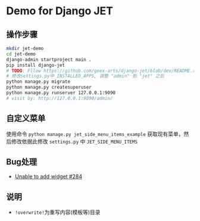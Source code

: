 # Demo for Django JET

## 操作步骤
```bash
mkdir jet-demo
cd jet-demo
django-admin startproject main .
pip install django-jet
# TODO: Fllow https://github.com/geex-arts/django-jet/blob/dev/README.rst#installation
# 修改settings.py中 INSTALLED_APPS, 调整 "admin" 到 "jet" 之后
python manage.py migrate
python manage.py createsuperuser
python manage.py runserver 127.0.0.1:9090
# visit by: http://127.0.0.1:9090/admin/
```

## 自定义菜单
使用命令 `python manage.py jet_side_menu_items_example` 获取现有菜单，然后修改依据此修改 `settings.py` 中 `JET_SIDE_MENU_ITEMS`

## Bug处理
* [Unable to add widget #284](https://github.com/geex-arts/django-jet/issues/284#issuecomment-359195347)

## 说明
* `!overwrite!`为重写内容(模板等)目录
